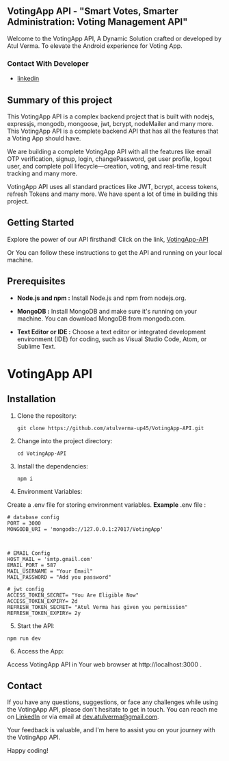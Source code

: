 ﻿## VotingApp API - "Smart Votes, Smarter Administration: Voting Management API"

Welcome to the VotingApp API, A Dynamic Solution crafted or developed by Atul Verma. To elevate the Android experience for Voting App.

### Contact With Developer

- [linkedin](https://www.linkedin.com/in/atulverma-up45/)

## Summary of this project

This VotingApp API is a complex backend project that is built with nodejs, expressjs, mongodb, mongoose, jwt, bcrypt, nodeMailer and many more. This VotingApp API is a complete backend API that has all the features that a Voting App should have.

We are building a complete VotingApp API with all the features like  email OTP verification, signup, login, changePassword, get user profile, logout user, and complete poll lifecycle—creation, voting, and real-time result tracking and many more.

VotingApp API uses all standard practices like JWT, bcrypt, access tokens, refresh Tokens and many more. We have spent a lot of time in building this project.

## Getting Started

Explore the power of our API firsthand! Click on the link,
[VotingApp-API](https://votingapp-u3jq.onrender.com/)

Or You can follow these instructions to get the API and running on your local machine.

## Prerequisites

- **Node.js and npm :**
  Install Node.js and npm from nodejs.org.

- **MongoDB :**
  Install MongoDB and make sure it's running on your machine. You can download MongoDB from mongodb.com.

- **Text Editor or IDE :**
  Choose a text editor or integrated development environment (IDE) for coding, such as Visual Studio Code, Atom, or Sublime Text.

# VotingApp API

## Installation

1. Clone the repository:

   ```
   git clone https://github.com/atulverma-up45/VotingApp-API.git
   ```

2. Change into the project directory:

   ```
   cd VotingApp-API
   ```


3. Install the dependencies:

   ```
   npm i
   ```

4. Environment Variables:

Create a .env file for storing environment variables.
**Example** .env file :

```
# database config
PORT = 3000
MONGODB_URI = 'mongodb://127.0.0.1:27017/VotingApp'



# EMAIL Config
HOST_MAIL = 'smtp.gmail.com'
EMAIL_PORT = 587
MAIL_USERNAME = "Your Email"
MAIL_PASSWORD = "Add you password"

# jwt config
ACCESS_TOKEN_SECRET= "You Are Eligible Now"
ACCESS_TOKEN_EXPIRY= 2d
REFRESH_TOKEN_SECRET= "Atul Verma has given you permission"
REFRESH_TOKEN_EXPIRY= 2y
```

5. Start the API:

```
npm run dev
```

6. Access the App:

Access VotingApp API in Your web browser at http://localhost:3000 .

## Contact

If you have any questions, suggestions, or face any challenges while using the VotingApp API, please don't hesitate to get in touch. You can reach me on [LinkedIn](https://www.linkedin.com/in/atulverma-up45/) or via email at dev.atulverma@gmail.com.

Your feedback is valuable, and I'm here to assist you on your journey with the VotingApp API.

Happy coding!
